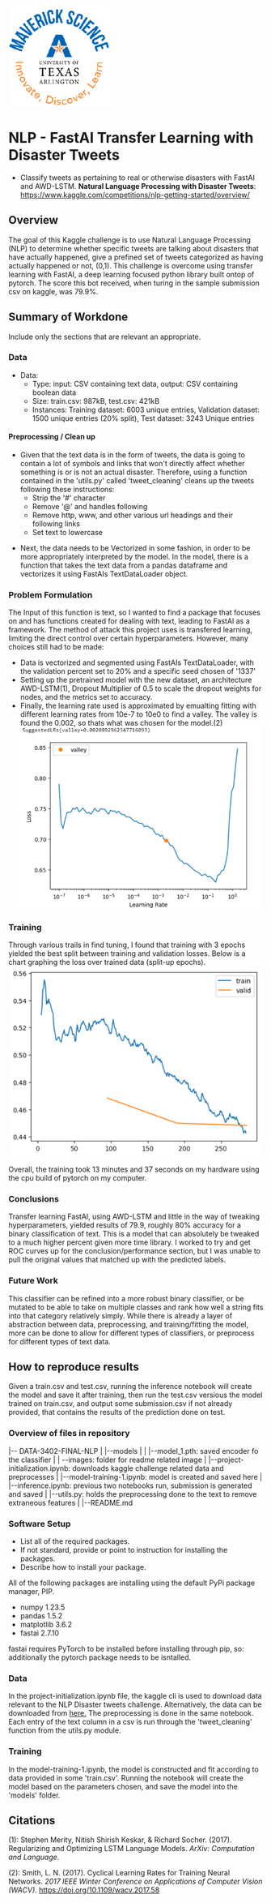 ![](images/UTA-DataScience-Logo.png)

# NLP - FastAI Transfer Learning with Disaster Tweets

* Classify tweets as pertaining to real or otherwise disasters with FastAI and AWD-LSTM.
 **Natural Language Processing with Disaster Tweets**:  https://www.kaggle.com/competitions/nlp-getting-started/overview/

## Overview

The goal of this Kaggle challenge is to use Natural Language Processing (NLP) to determine whether specific tweets are talking about disasters that have actually happened, give a prefined set of tweets categorized as having actually happened or not, (0,1). This challenge is overcome using transfer learning with FastAI, a deep learning focused python library built ontop of pytorch. The score this bot received, when turing in the sample submission csv on kaggle, was 79.9%.

## Summary of Workdone

Include only the sections that are relevant an appropriate.

### Data

* Data:
  * Type: input: CSV containing text data, output: CSV containing boolean data
  * Size: train.csv: 987kB, test.csv: 421kB
  * Instances: Training dataset: 6003 unique entries, Validation dataset: 1500 unique entries (20% split), Test dataset: 3243 Unique entries

#### Preprocessing / Clean up

* Given that the text data is in the form of tweets, the data is going to contain a lot of symbols and links that won't directly affect whether something is or is not an actual disaster. Therefore, using a function contained in the 'utils.py' called 'tweet_cleaning' cleans up the tweets following these instructions:
	* Strip the '#' character
	* Remove '@' and handles following
	* Remove http, www, and other various url headings and their following links
	* Set text to lowercase
- Next, the data needs to be Vectorized in some fashion, in order to be more appropriately interpreted by the model. In the model, there is a function that takes the text data from a pandas dataframe and vectorizes it using FastAIs TextDataLoader object.

### Problem Formulation

The Input of this function is text, so I wanted to find a package that focuses on and has functions created for dealing with text, leading to FastAI as a framework. The method of attack this project uses is transfered learning, limiting the direct control over certain hyperparameters. However, many choices still had to be made:
- Data is vectorized and segmented using FastAIs TextDataLoader, with the validation percent set to 20% and a specific seed chosen of '1337'
- Setting up the pretrained model with the new dataset, an architecture AWD-LSTM(1), Dropout Multiplier of 0.5 to scale the dropout weights for nodes, and the metrics set to accuracy.
- Finally, the learning rate used is approximated by emualting fitting with different learning rates from 10e-7 to 10e0 to find a valley. The valley is found the 0.002, so thats what was chosen for the model.(2)
![](images/lr_finder.png)

### Training
Through various trails in find tuning, I found that training with 3 epochs yielded the best split between training and validation losses. Below is a chart graphing the loss over trained data (split-up epochs).
![](images/loss.png)

Overall, the training took 13 minutes and 37 seconds on my hardware using the cpu build of pytorch on my computer. 

### Conclusions

Transfer learning FastAI, using AWD-LSTM and little in the way of tweaking hyperparameters, yielded results of 79.9, roughly 80% accuracy for a binary classification of text. This is a model that can absolutely be tweaked to a much higher percent given more time library. I worked to try and get ROC curves up for the conclusion/performance section, but I was unable to pull the original values that matched up with the predicted labels.

### Future Work

This classifier can be refined into a more robust binary classifier, or be mutated to be able to take on multiple classes and rank how well a string fits into that category relatively simply. While there is already a layer of abstraction between data, preprocessing, and training/fitting the model, more can be done to allow for different types of classifiers, or preprocess for different types of text data.

## How to reproduce results

Given a train.csv and test.csv, running the inference notebook will create the model and save it after training, then run the test.csv versious the model trained on train.csv, and output some submission.csv if not already provided, that contains the results of the prediction done on test.

### Overview of files in repository

|-- DATA-3402-FINAL-NLP
|    |--models
|    |    |--model_1.pth: saved encoder fo the classifier
|    | --images: folder for readme related image
|    |--project-initialization.ipynb: downloads kaggle challenge related data and preprocesses
|    |--model-training-1.ipynb: model is created and saved here
|    |--inference.ipynb: previous two notebooks run, submission is generated and saved
|    |--utils.py: holds the preprocessing done to the text to remove extraneous features
|    |--README.md

### Software Setup
* List all of the required packages.
* If not standard, provide or point to instruction for installing the packages.
* Describe how to install your package.

All of the following packages are installing using the default PyPi package manager, PIP.
- numpy 1.23.5
- pandas 1.5.2
- matplotlib 3.6.2
- fastai 2.7.10

fastai requires PyTorch to be installed before installing through pip, so: additionally the pytorch package needs to be isntalled.

### Data
In the project-initialization.ipynb file, the kaggle cli is used to download data relevant to the NLP Disaster tweets challenge. Alternatively, the data can be downloaded from [here.](https://www.kaggle.com/competitions/nlp-getting-started/data) The preprocessing is done in the same notebook. Each entry of the text column in a csv is run through the 'tweet_cleaning' function from the utils.py module.

### Training

In the model-training-1.ipynb, the model is constructed and fit according to data provided in some 'train.csv'. Running the notebook will create the model based on the parameters chosen, and save the model into the 'models' folder.


## Citations

(1): Stephen Merity, Nitish Shirish Keskar, & Richard Socher. (2017). Regularizing and Optimizing LSTM Language Models. _ArXiv: Computation and Language_.

(2): Smith, L. N. (2017). Cyclical Learning Rates for Training Neural Networks. _2017 IEEE Winter Conference on Applications of Computer Vision (WACV)_. https://doi.org/10.1109/wacv.2017.58





